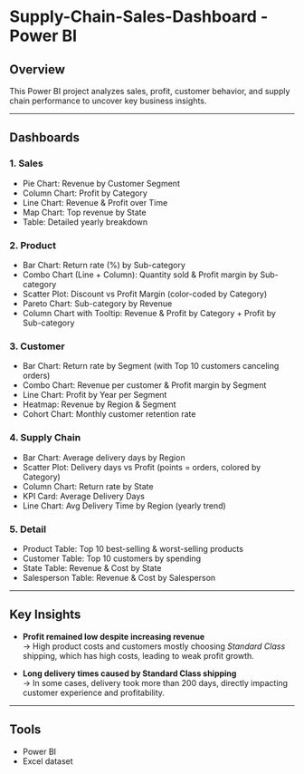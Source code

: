 # Supply-Chain-Sales-Dashboard - Power BI

## Overview
This Power BI project analyzes sales, profit, customer behavior, and supply chain performance to uncover key business insights.

---

## Dashboards

### 1. Sales
- Pie Chart: Revenue by Customer Segment
- Column Chart: Profit by Category
- Line Chart: Revenue & Profit over Time
- Map Chart: Top revenue by State
- Table: Detailed yearly breakdown

### 2. Product
- Bar Chart: Return rate (%) by Sub-category
- Combo Chart (Line + Column): Quantity sold & Profit margin by Sub-category
- Scatter Plot: Discount vs Profit Margin (color-coded by Category)
- Pareto Chart: Sub-category by Revenue
- Column Chart with Tooltip: Revenue & Profit by Category + Profit by Sub-category

### 3. Customer
- Bar Chart: Return rate by Segment (with Top 10 customers canceling orders)
- Combo Chart: Revenue per customer & Profit margin by Segment
- Line Chart: Profit by Year per Segment
- Heatmap: Revenue by Region & Segment
- Cohort Chart: Monthly customer retention rate

### 4. Supply Chain
- Bar Chart: Average delivery days by Region
- Scatter Plot: Delivery days vs Profit (points = orders, colored by Category)
- Column Chart: Return rate by State
- KPI Card: Average Delivery Days
- Line Chart: Avg Delivery Time by Region (yearly trend)

### 5. Detail
- Product Table: Top 10 best-selling & worst-selling products
- Customer Table: Top 10 customers by spending
- State Table: Revenue & Cost by State
- Salesperson Table: Revenue & Cost by Salesperson

---

## Key Insights
- **Profit remained low despite increasing revenue**  
  → High product costs and customers mostly choosing *Standard Class* shipping, which has high costs, leading to weak profit growth.  

- **Long delivery times caused by Standard Class shipping**  
  → In some cases, delivery took more than 200 days, directly impacting customer experience and profitability.  

---

## Tools
- Power BI  
- Excel dataset  


